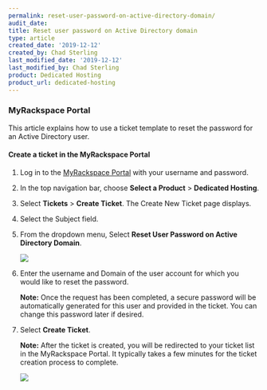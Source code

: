 ```yaml
---
permalink: reset-user-password-on-active-directory-domain/
audit_date:
title: Reset user password on Active Directory domain
type: article
created_date: '2019-12-12'
created_by: Chad Sterling
last_modified_date: '2019-12-12'
last_modified_by: Chad Sterling
product: Dedicated Hosting
product_url: dedicated-hosting
---
```


### MyRackspace Portal 

This article explains how to use a ticket template to reset the password for an Active Directory user.

#### Create a ticket in the MyRackspace Portal

1. Log in to the [MyRackspace Portal](https://login.rackspace.com/login) with your username and password.

2. In the top navigation bar, choose **Select a Product** > **Dedicated Hosting**.

3. Select **Tickets** > **Create Ticket**. The Create New Ticket page displays. 

4. Select the Subject field.

5. From the dropdown menu, Select **Reset User Password on Active Directory Domain**. 

    <img src="{% asset_path cloud-load-balancers/reset-user-password-on-active-directory-domain/password1.png %}" />

6. Enter the username and Domain of the user account for which you would like to reset the password. 

    **Note:** Once the request has been completed, a secure password will be automatically generated for this user and provided in the ticket. You can change this password later if desired.

7. Select **Create Ticket**.

    **Note:** After the ticket is created, you will be redirected to your ticket list in the MyRackspace Portal. It typically takes a few minutes for the ticket creation process to complete. 

    <img src="{% asset_path cloud-load-balancers/reset-user-password-on-active-directory-domain/password2.png %}" />
